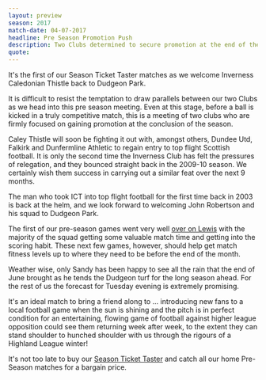 ```yaml
---
layout: preview
season: 2017
match-date: 04-07-2017
headline: Pre Season Promotion Push
description: Two Clubs determined to secure promotion at the end of the season meet at Dudgeon Park on Tuesday 4th July.
quote:
---
```

It's the first of our Season Ticket Taster matches as we welcome Inverness Caledonian Thistle back to Dudgeon Park.

It is difficult to resist the temptation to draw parallels between our two Clubs as we head into this pre season meeting. Even at this stage, before a ball is kicked in a truly competitive match, this is a meeting of two clubs who are firmly focused on gaining promotion at the conclusion of the season.

Caley Thistle will soon be fighting it out with, amongst others, Dundee Utd, Falkirk and Dunfermline Athletic to regain entry to top flight Scottish football. It is only the second time the Inverness Club has felt the pressures of relegation, and they bounced straight back in the 2009-10 season. We certainly wish them success in carrying out a similar feat over the next 9 months.

The man who took ICT into top flight football for the first time back in 2003 is back at the helm, and we look forward to welcoming John Robertson and his squad to Dudgeon Park.

The first of our pre-season games went very well [over on Lewis](/2017/07/01/lewis-and-harris/) with the majority of the squad getting some valuable match time and getting into the scoring habit. These next few games, however, should help get match fitness levels up to where they need to be before the end of the month.

Weather wise, only Sandy has been happy to see all the rain that the end of June brought as he tends the Dudgeon turf for the long season ahead. For the rest of us the forecast for Tuesday evening is extremely promising.

It's an ideal match to bring a friend along to ... introducing new fans to a local football game when the sun is shining and the pitch is in perfect condition for an entertaining, flowing game of football against higher league opposition could see them returning week after week, to the extent they can stand shoulder to hunched shoulder with us through the rigours of a Highland League winter!

It's not too late to buy our [Season Ticket Taster](/2017/06/05/season-ticket-taster/) and catch all our home Pre-Season matches for a bargain price.
